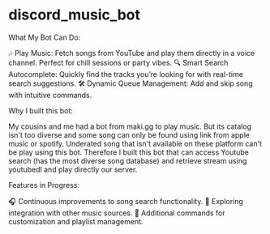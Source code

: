 # discord_music_bot

What My Bot Can Do:

🎶 Play Music: Fetch songs from YouTube and play them directly in a voice channel. Perfect for chill sessions or party vibes.
🔍 Smart Search Autocomplete: Quickly find the tracks you’re looking for with real-time search suggestions.
🛠️ Dynamic Queue Management: Add and skip song with intuitive commands.

Why I built this bot:

My cousins and me had a bot from maki.gg to play music. But its catalog isn't too diverse and some song can only be found
using link from apple music or spotify. Underated song that isn't available on these platform can't be play using this bot. 
Therefore I built this bot that can access Youtube search (has the most diverse song database) and retrieve stream using youtubedl
and play directly our server.

Features in Progress:

🎧 Continuous improvements to song search functionality.
📂 Exploring integration with other music sources.
🔄 Additional commands for customization and playlist management.
